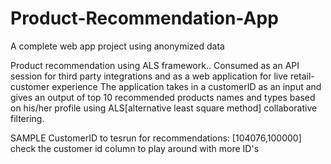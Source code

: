 # Product-Recommendation-App
A complete web app project using anonymized data

Product recommendation using ALS framework.. Consumed as an API session for third party integrations and as a web application for live retail-customer experience
The application takes in a customerID as an input and gives an output of top 10 recommended products names and types based on his/her profile using ALS[alternative least square method] collaborative filtering.

SAMPLE CustomerID to tesrun for recommendations:  [104076,100000]
check the customer id column to play around with more ID's
